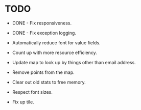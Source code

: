 # TODO

+ DONE - Fix responsiveness.
+ DONE - Fix exception logging.



+ Automatically reduce font for value fields.
+ Count up with more resource efficiency.
+ Update map to look up by things other than email address.
+ Remove points from the map.
+ Clear out old stats to free memory.
+ Respect font sizes.
+ Fix up tile.
